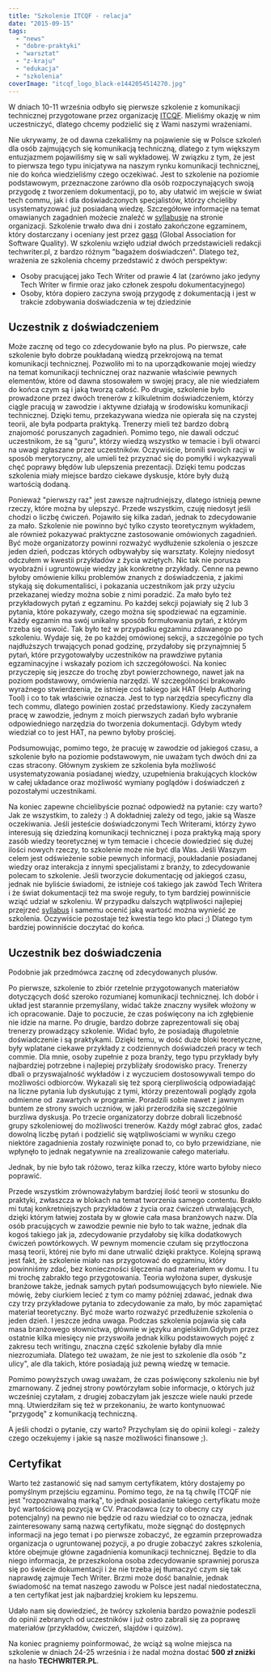 ```yaml
---
title: "Szkolenie ITCQF - relacja"
date: "2015-09-15"
tags:
  - "news"
  - "dobre-praktyki"
  - "warsztat"
  - "z-kraju"
  - "edukacja"
  - "szkolenia"
coverImage: "itcqf_logo_black-e1442054514270.jpg"
---
```


W dniach 10-11 września odbyło się pierwsze szkolenie z komunikacji technicznej
przygotowane przez organizację [ITCQF](http://itcqf.org/). Mieliśmy okazję w nim
uczestniczyć, dlatego chcemy podzielić się z Wami naszymi wrażeniami.

Nie ukrywamy, że od dawna czekaliśmy na pojawienie się w Polsce szkoleń dla osób
zajmujących się komunikacją techniczną, dlatego z tym większym entuzjazmem
pojawiliśmy się w sali wykładowej. W związku z tym, że jest to pierwsza tego
typu inicjatywa na naszym rynku komunikacji technicznej, nie do końca
wiedzieliśmy czego oczekiwać. Jest to szkolenie na poziomie podstawowym,
przeznaczone zarówno dla osób rozpoczynających swoją przygodę z tworzeniem
dokumentacji, po to, aby ułatwić im wejście w świat tech commu, jak i dla
doświadczonych specjalistów, którzy chcieliby usystematyzować już posiadaną
wiedzę. Szczegółowe informacje na temat omawianych zagadnień możecie znaleźć w
[syllabusie](http://itcqf.org/wp-content/uploads/2015/04/ITCQF_Syllabus_v1_02Dec2014.pdf)
na stronie organizacji. Szkolenie trwało dwa dni i zostało zakończone egzaminem,
który dostarczany i oceniany jest przez [gasq](http://pl.gasq.org/) (Global
Association for Software Quality). W szkoleniu wzięło udział dwóch
przedstawicieli redakcji techwriter.pl, z bardzo różnym "bagażem doświadczeń".
Dlatego też, wrażenia ze szkolenia chcemy przedstawić z dwóch perspektyw:

- Osoby pracującej jako Tech Writer od prawie 4 lat (zarówno jako jedyny Tech
  Writer w firmie oraz jako członek zespołu dokumentacyjnego)
- Osoby, która dopiero zaczyna swoją przygodę z dokumentacją i jest w trakcie
  zdobywania doświadczenia w tej dziedzinie

## Uczestnik z doświadczeniem

Może zacznę od tego co zdecydowanie było na plus. Po pierwsze, całe szkolenie
było dobrze poukładaną wiedzą przekrojową na temat komunikacji technicznej.
Pozwoliło mi to na uporządkowanie mojej wiedzy na temat komunikacji technicznej
oraz nazwanie właściwie pewnych elementów, które od dawna stosowałem w swojej
pracy, ale nie wiedziałem do końca czym są i jaką tworzą całość. Po drugie,
szkolenie było prowadzone przez dwóch trenerów z kilkuletnim doświadczeniem,
którzy ciągle pracują w zawodzie i aktywne działają w środowisku komunikacji
technicznej. Dzięki temu, przekazywana wiedza nie opierała się na czystej
teorii, ale była podparta praktyką. Trenerzy mieli też bardzo dobrą znajomość
poruszanych zagadnień. Pomimo tego, nie dawali odczuć uczestnikom, że są "guru",
którzy wiedzą wszystko w temacie i byli otwarci na uwagi zgłaszane przez
uczestników. Oczywiście, bronili swoich racji w sposób merytoryczny, ale umieli
też przyznać się do pomyłki i wykazywali chęć poprawy błędów lub ulepszenia
prezentacji. Dzięki temu podczas szkolenia miały miejsce bardzo ciekawe
dyskusje, które były dużą wartością dodaną.

Ponieważ "pierwszy raz" jest zawsze najtrudniejszy, dlatego istnieją pewne
rzeczy, które można by ulepszyć. Przede wszystkim, czuję niedosyt jeśli chodzi o
liczbę ćwiczeń. Pojawiło się kilka zadań, jednak to zdecydowanie za mało.
Szkolenie nie powinno być tylko czysto teoretycznym wykładem, ale również
pokazywać praktyczne zastosowanie omówionych zagadnień. Być może organizatorzy
powinni rozważyć wydłużenie szkolenia o jeszcze jeden dzień, podczas których
odbywałyby się warsztaty. Kolejny niedosyt odczułem w kwestii przykładów z życia
wziętych. Nic tak nie porusza wyobraźni i ugruntowuje wiedzy jak konkretne
przykłady. Cenne na pewno byłoby omówienie kilku problemów znanych z
doświadczenia, z jakimi stykają się dokumentaliści, i pokazania uczestnikom jak
przy użyciu przekazanej wiedzy można sobie z nimi poradzić. Za mało było też
przykładowych pytań z egzaminu. Po każdej sekcji pojawiały się 2 lub 3 pytania,
które pokazywały, czego można się spodziewać na egzaminie. Każdy egzamin ma swój
unikalny sposób formułowania pytań, z którym trzeba się oswoić. Tak było też w
przypadku egzaminu zdawanego po szkoleniu. Wydaje się, że po każdej omówionej
sekcji, a szczególnie po tych najdłuższych trwających ponad godzinę, przydałoby
się przynajmniej 5 pytań, które przygotowałyby uczestników na prawdziwe pytania
egzaminacyjne i wskazały poziom ich szczegółowości. Na koniec przyczepię się
jeszcze do trochę zbyt powierzchownego, nawet jak na poziom podstawowy,
omówienia narzędzi. W szczególności brakowało wyraźnego stwierdzenia, że
istnieje coś takiego jak HAT (Help Authoring Tool) i co to tak właściwie
oznacza. Jest to typ narzędzia specyficzny dla tech commu, dlatego powinien
zostać przedstawiony. Kiedy zaczynałem pracę w zawodzie, jednym z moich
pierwszych zadań było wybranie odpowiedniego narzędzia do tworzenia
dokumentacji. Gdybym wtedy wiedział co to jest HAT, na pewno byłoby prościej.

Podsumowując, pomimo tego, że pracuję w zawodzie od jakiegoś czasu, a szkolenie
było na poziomie podstawowym, nie uważam tych dwóch dni za czas stracony.
Głównym zyskiem ze szkolenia była możliwość usystematyzowania posiadanej wiedzy,
uzupełnienia brakujących klocków w całej układance oraz możliwość wymiany
poglądów i doświadczeń z pozostałymi uczestnikami.

Na koniec zapewne chcielibyście poznać odpowiedź na pytanie: czy warto? Jak ze
wszystkim, to zależy :) A dokładniej zależy od tego, jakie są Wasze oczekiwania.
Jeśli jesteście doświadczonymi Tech Writerami, którzy żywo interesują się
dziedziną komunikacji technicznej i poza praktyką mają spory zasób wiedzy
teoretycznej w tym temacie i chcecie dowiedzieć się dużej ilości nowych rzeczy,
to szkolenie może nie być dla Was. Jeśli Waszym celem jest odświeżenie sobie
pewnych informacji, poukładanie posiadanej wiedzy oraz interakcja z innymi
specjalistami z branży, to zdecydowanie polecam to szkolenie. Jeśli tworzycie
dokumentację od jakiegoś czasu, jednak nie byliście świadomi, że istnieje coś
takiego jak zawód Tech Writera i że świat dokumentacji też ma swoje reguły, to
tym bardziej powinniście wziąć udział w szkoleniu. W przypadku dalszych
wątpliwości najlepiej przejrzeć
[syllabus](http://itcqf.org/wp-content/uploads/2015/04/ITCQF_Syllabus_v1_02Dec2014.pdf)
i samemu ocenić jaką wartość można wynieść ze szkolenia. Oczywiście pozostaje
też kwestia tego kto płaci ;) Dlatego tym bardziej powinniście doczytać do
końca.

## Uczestnik bez doświadczenia

Podobnie jak przedmówca zacznę od zdecydowanych plusów.

Po pierwsze, szkolenie to zbiór rzetelnie przygotowanych materiałów dotyczących
dość szeroko rozumianej komunikacji technicznej. Ich dobór i układ jest
starannie przemyślany, widać także znaczny wysiłek włożony w ich opracowanie.
Daje to poczucie, że czas poświęcony na ich zgłębienie nie idzie na marne. Po
drugie, bardzo dobrze zaprezentowali się obaj trenerzy prowadzący szkolenie.
Widać było, że posiadają długoletnie doświadczenie i są praktykami. Dzięki temu,
w dość duże bloki teoretyczne, były wplatane ciekawe przykłady z codziennych
doświadczeń pracy w tech commie. Dla mnie, osoby zupełnie z poza branży, tego
typu przykłady były najbardziej potrzebne i najlepiej przybliżały środowisko
pracy. Trenerzy dbali o przyswajalność wykładów i z wyczuciem dostosowywali
tempo do możliwości odbiorców. Wykazali się też sporą cierpliwością odpowiadająć
na liczne pytania lub dyskutując z tymi, którzy prezentowali poglądy zgoła
odmienne od  zawartych w programie. Poradzili sobie nawet z jawnym buntem ze
strony swoich uczniów, w jaki przerodziła się szczególnie burzliwa dyskusja. Po
trzecie organizatorzy dobrze dobrali liczebność grupy szkoleniowej do możliwości
trenerów. Każdy mógł zabrać głos, zadać dowolną liczbę pytań i podzielić się
wątpliwościami w wyniku czego niektóre zagadnienia zostały rozwinięte ponad to,
co było przewidziane, nie wpłynęło to jednak negatywnie na zrealizowanie całego
materiału.

Jednak, by nie było tak różowo, teraz kilka rzeczy, które warto byłoby nieco
poprawić.

Przede wszystkim zrównoważyłabym bardziej ilość teorii w stosunku do praktyki,
zwłaszcza w blokach na temat tworzenia samego contentu. Brakło mi tutaj
konkretniejszych przykładów z życia oraz ćwiczeń utrwalających, dzięki którym
łatwiej została by w głowie cała masa branżowych nazw. Dla osób pracujących w
zawodzie pewnie nie było to tak ważne, jednak dla kogoś takiego jak ja,
zdecydowanie przydałoby się kilka dodatkowych ćwiczeń powtórkowych. W pewnym
momencie czułam się przytłoczona masą teorii, której nie było mi dane utrwalić
dzięki praktyce. Kolejną sprawą jest fakt, że szkolenie miało nas przygotować do
egzaminu, który powinniśmy zdać, bez konieczności ślęczenia nad materiałem w
domu. I tu mi trochę zabrakło tego przygotowania. Teoria wyłożona super,
dyskusje branżowe także, jednak samych pytań podsumowujących było niewiele. Nie
mówię, żeby ciurkiem lecieć z tym co mamy później zdawać, jednak dwa czy trzy
przykładowe pytania to zdecydowanie za mało, by móc zapamiętać materiał
teoretyczny. Być może warto rozważyć przedłużenie szkolenia o jeden dzień. I
jeszcze jedna uwaga. Podczas szkolenia pojawia się cała masa branżowego
słownictwa, głównie w języku angielskim.Gdybym przez ostatnie kilka miesięcy nie
przyswoiła jednak kilku podstawowych pojęć z zakresu tech writingu, znaczna
część szkolenie byłaby dla mnie niezrozumiała. Dlatego też uważam, że nie jest
to szkolenie dla osób "z ulicy", ale dla takich, które posiadają już pewną
wiedzę w temacie.

Pomimo powyższych uwag uważam, że czas poświęcony szkoleniu nie był zmarnowany.
Z jednej strony powtórzyłam sobie informacje, o których już wcześniej czytałam,
z drugiej zobaczyłam jak jeszcze wiele nauki przede mną. Utwierdziłam się też w
przekonaniu, że warto kontynuować "przygodę" z komunikacją techniczną.

A jeśli chodzi o pytanie, czy warto? Przychylam się do opinii kolegi - zależy
czego oczekujemy i jakie są nasze możliwości finansowe ;).

## Certyfikat

Warto też zastanowić się nad samym certyfikatem, który dostajemy po pomyślnym
przejściu egzaminu. Pomimo tego, że na tą chwilę ITCQF nie jest "rozpoznawalną
marką", to jednak posiadanie takiego certyfikatu może być wartościową pozycją w
CV. Pracodawca (czy to obecny czy potencjalny) na pewno nie będzie od razu
wiedział co to oznacza, jednak zainteresowany samą nazwą certyfikatu, może
sięgnąć do dostępnych informacji na jego temat i po pierwsze zobaczyć, że
egzamin przeprowadza organizacja o ugruntowanej pozycji, a po drugie zobaczyć
zakres szkolenia, które obejmuje główne zagadnienia komunikacji technicznej.
Będzie to dla niego informacja, że przeszkolona osoba zdecydowanie sprawniej
porusza się po świecie dokumentacji i że nie trzeba jej tłumaczyć czym się tak
naprawdę zajmuje Tech Writer. Brzmi może dość banalnie, jednak świadomość na
temat naszego zawodu w Polsce jest nadal niedostateczna, a ten certyfikat jest
jak najbardziej krokiem ku lepszemu.

Udało nam się dowiedzieć, że twórcy szkolenia bardzo poważnie podeszli do opinii
zebranych od uczestników i już ostro zabrali się za poprawę materiałów
(przykładów, ćwiczeń, slajdów i quizów).

Na koniec pragniemy poinformować, że wciąż są wolne miejsca na szkolenie w
dniach 24-25 września i że nadal można dostać **500 zł zniżki** na hasło
**TECHWRITER.PL**.
